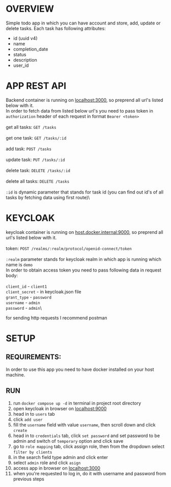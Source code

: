 # OVERVIEW

Simple todo app in which you can have account and store, add, update or delete tasks. Each task has following attributes:

- id (uuid v4)
- name
- completion_date
- status
- description
- user_id

# APP REST API
Backend container is running on [localhost:3000](http://localhost:3000), so preprend all url's listed below with it.\
In order to fetch data from listed below url's you need to pass token in `authorization` header of each request in format `Bearer <token>`\
\
get all tasks: `GET /tasks`\
\
get one task: `GET /tasks/:id`\
\
add task: `POST /tasks`\
\
update task: `PUT /tasks/:id`\
\
delete task: `DELETE /tasks/:id`\
\
delete all tasks: `DELETE /tasks`\
\
`:id` is dynamic parameter that stands for task id (you can find out id's of all tasks by fetching data using first route)\

# KEYCLOAK
keycloak container is running on [host.docker.internal:9000](http://host.docker.internal:9000), so preprend all url's listed below with it.\
\
token: `POST /realms/:realm/protocol/openid-connect/token`\
\
`:realm` parameter stands for keycloak realm in which app is running which name is `demo`\
In order to obtain access token you need to pass following data in request body:\
\
`client_id` - `client1`\
`client_secret` - in keycloak.json file\
`grant_type` - `password`\
`username` - `admin`\
`password` - `admin`\

for sending http requests I recommend postman

# SETUP

## REQUIREMENTS:
In order to use this app you need to have docker installed on your host machine.

## RUN
1. run `docker compose up -d` in terminal in project root directory
2. open keycloak in browser on [localhost:9000](http://localhost:9000)
3. head in to `users` tab
4. click `add user`
5. fill the `username` field with value `username`, then scroll down and click `create`
6. head in to `credentials` tab, click `set password` and set password to be admin and switch of `temporary` option and click save
7. go to `role mapping` tab, click assign role, then from the dropdown select `filter by clients`
8. in the search field type admin and click enter
9. select `admin` role and click `asign`
10. access app in browser on [localhost:3000](http://localhost:3000)
11. when you're requested to log in, do it with username and password from previous steps
